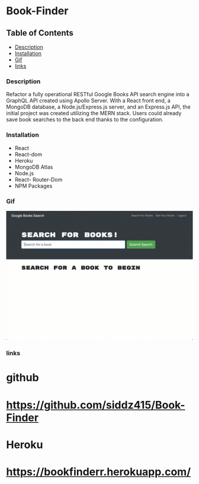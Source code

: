 # Book-Finder

## Table of Contents
* [Description](#description)
* [Installation](#installation)
* [Gif](#Gif)
* [links](#links)


### Description
Refactor a fully operational RESTful Google Books API search engine into a GraphQL API created using Apollo Server. With a React front end, a MongoDB database, a Node.js/Express.js server, and an Express.js API, the initial project was created utilizing the MERN stack. Users could already save book searches to the back end thanks to the configuration.


### Installation
* React
* React-dom
* Heroku
* MongoDB Atlas
* Node.js
* React- Router-Dom
* NPM Packages


### Gif
![](./Assets/21-mern-homework-demo-01.gif)

### links
# github
# https://github.com/siddz415/Book-Finder

# Heroku
# https://bookfinderr.herokuapp.com/